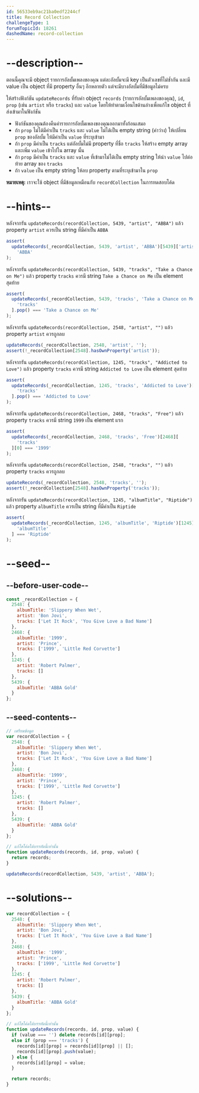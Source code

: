 ```yaml
---
id: 56533eb9ac21ba0edf2244cf
title: Record Collection
challengeType: 1
forumTopicId: 18261
dashedName: record-collection
---
```


# --description--

ตอนนี้คุณจะมี object รายการอัลบั้มเพลงของคุณ แต่ละอัลบั้มจะมี key เป็นตัวเลขที่ไม่ซ้ำกัน และมี value เป็น object ที่มี property อื่นๆ อีกหลายตัว แต่จะมีบางอัลบั้มที่มีข้อมูลไม่ครบ

ให้สร้างฟังก์ชัน `updateRecords` ที่รับค่า object `records` (รายการอัลบั้มเพลงของคุณ), `id`, `prop` (เช่น `artist` หรือ `tracks`) และ `value` โดยให้ทำตามเงื่อนไขด้านล่างเพื่อแก้ไข object ที่ส่งเข้ามาในฟังก์ชัน


- ฟังก์ชันของคุณต้องคืนค่ารายการอัลบั้มเพลงของคุณออกมาทั้งก้อนเสมอ
- ถ้า `prop` ไม่ได้มีค่าเป็น `tracks` และ `value` ไม่ได้เป็น empty string (ค่าว่าง) ให้เปลี่ยน `prop` ของอัลบั้ม ให้มีค่าเป็น `value` ที่ระบุเข้ามา
- ถ้า `prop` มีค่าเป็น `tracks` แต่อัลบั้มไม่มี property ที่ชื่อ `tracks` ให้สร้าง empty array และเพิ่ม `value` เข้าไปใน array นั้น
- ถ้า  `prop` มีค่าเป็น `tracks` และ `value` ที่เข้ามาไม่ได้เป็น empty string ให้นำ `value` ไปต่อท้าย array ของ `tracks`
- ถ้า `value` เป็น empty string ให้ลบ property ตามที่ระบุเข้ามาใน `prop` 


**หมายเหตุ:** เราจะใช้ object ที่มีข้อมูลเหมือนกับ `recordCollection` ในการทดสอบโค้ด


# --hints--

หลังจากรัน `updateRecords(recordCollection, 5439, "artist", "ABBA")` แล้ว property `artist` ควรเป็น string ที่มีค่าเป็น `ABBA`

```js
assert(
  updateRecords(_recordCollection, 5439, 'artist', 'ABBA')[5439]['artist'] ===
    'ABBA'
);
```

หลังจากรัน `updateRecords(recordCollection, 5439, "tracks", "Take a Chance on Me")` แล้ว property `tracks` ควรมี string `Take a Chance on Me` เป็น element สุดท้าย

```js
assert(
  updateRecords(_recordCollection, 5439, 'tracks', 'Take a Chance on Me')[5439][
    'tracks'
  ].pop() === 'Take a Chance on Me'
);
```

หลังจากรัน `updateRecords(recordCollection, 2548, "artist", "")` แล้ว property `artist` ควรถูกลบ

```js
updateRecords(_recordCollection, 2548, 'artist', '');
assert(!_recordCollection[2548].hasOwnProperty('artist'));
```

หลังจากรัน `updateRecords(recordCollection, 1245, "tracks", "Addicted to Love")` แล้ว property `tracks` ควรมี string `Addicted to Love` เป็น element สุดท้าย

```js
assert(
  updateRecords(_recordCollection, 1245, 'tracks', 'Addicted to Love')[1245][
    'tracks'
  ].pop() === 'Addicted to Love'
);
```

หลังจากรัน `updateRecords(recordCollection, 2468, "tracks", "Free")` แล้ว property `tracks` ควรมี string `1999` เป็น element แรก

```js
assert(
  updateRecords(_recordCollection, 2468, 'tracks', 'Free')[2468][
    'tracks'
  ][0] === '1999'
);
```

หลังจากรัน `updateRecords(recordCollection, 2548, "tracks", "")` แล้ว property `tracks` ควรถูกลบ

```js
updateRecords(_recordCollection, 2548, 'tracks', '');
assert(!_recordCollection[2548].hasOwnProperty('tracks'));
```

หลังจากรัน `updateRecords(recordCollection, 1245, "albumTitle", "Riptide")` แล้ว property `albumTitle` ควรเป็น string ที่มีค่าเป็น `Riptide`

```js
assert(
  updateRecords(_recordCollection, 1245, 'albumTitle', 'Riptide')[1245][
    'albumTitle'
  ] === 'Riptide'
);
```

# --seed--

## --before-user-code--

```js
const _recordCollection = {
  2548: {
    albumTitle: 'Slippery When Wet',
    artist: 'Bon Jovi',
    tracks: ['Let It Rock', 'You Give Love a Bad Name']
  },
  2468: {
    albumTitle: '1999',
    artist: 'Prince',
    tracks: ['1999', 'Little Red Corvette']
  },
  1245: {
    artist: 'Robert Palmer',
    tracks: []
  },
  5439: {
    albumTitle: 'ABBA Gold'
  }
};
```

## --seed-contents--

```js
// เตรียมข้อมูล
var recordCollection = {
  2548: {
    albumTitle: 'Slippery When Wet',
    artist: 'Bon Jovi',
    tracks: ['Let It Rock', 'You Give Love a Bad Name']
  },
  2468: {
    albumTitle: '1999',
    artist: 'Prince',
    tracks: ['1999', 'Little Red Corvette']
  },
  1245: {
    artist: 'Robert Palmer',
    tracks: []
  },
  5439: {
    albumTitle: 'ABBA Gold'
  }
};

// แก้ไขโค้ดใต้บรรทัดนี้เท่านั้น
function updateRecords(records, id, prop, value) {
  return records;
}

updateRecords(recordCollection, 5439, 'artist', 'ABBA');
```

# --solutions--

```js
var recordCollection = {
  2548: {
    albumTitle: 'Slippery When Wet',
    artist: 'Bon Jovi',
    tracks: ['Let It Rock', 'You Give Love a Bad Name']
  },
  2468: {
    albumTitle: '1999',
    artist: 'Prince',
    tracks: ['1999', 'Little Red Corvette']
  },
  1245: {
    artist: 'Robert Palmer',
    tracks: []
  },
  5439: {
    albumTitle: 'ABBA Gold'
  }
};

// แก้ไขโค้ดใต้บรรทัดนี้เท่านั้น
function updateRecords(records, id, prop, value) {
  if (value === '') delete records[id][prop];
  else if (prop === 'tracks') {
    records[id][prop] = records[id][prop] || [];
    records[id][prop].push(value);
  } else {
    records[id][prop] = value;
  }

  return records;
}
```

